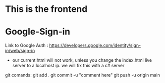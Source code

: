 # This is the frontend 

# Google-Sign-in
 Link to Google Auth : https://developers.google.com/identity/sign-in/web/sign-in 

 - our current html will not work, unless you change the index.html live server to a localhost ip. we will fix this with a c# server


git comands:
    git add .
    git commit -u "comment here"
    git push -u origin main

    
